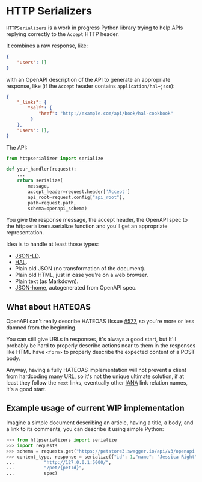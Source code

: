 # HTTP Serializers

`HTTPSerializers` is a work in progress Python library
trying to help APIs replying correctly to the `Accept` HTTP header.

It combines a raw response, like:

```json
{
    "users": []
}
```

with an OpenAPI description of the API to generate an appropriate
response, like (if the `Accept` header contains
`application/hal+json`):

```json
{
    "_links": {
        "self": {
            "href": "http://example.com/api/book/hal-cookbook"
         }
    },
    "users": [],
}
```

The API:

```python
from httpserializer import serialize

def your_handler(request):
    ...
    return serialize(
        message,
        accept_header=request.header['Accept']
        api_root=request.config["api_root"],
        path=request.path,
        schema=openapi_schema)
```

You give the response message, the accept header, the OpenAPI spec to
the httpserializers.serialize function and you'll get an appropriate
representation.

Idea is to handle at least those types:

- [JSON-LD](https://json-ld.org).
- [HAL](https://www.ietf.org/archive/id/draft-kelly-json-hal-08.txt).
- Plain old JSON (no transformation of the document).
- Plain old HTML, just in case you're on a web browser.
- Plain text (as Markdown).
- [JSON-home](https://mnot.github.io/I-D/json-home/), autogenerated from OpenAPI spec.


## What about HATEOAS

OpenAPI can't really describe HATEOAS (Issue
[#577](https://github.com/OAI/OpenAPI-Specification/issues/577), so
you're more or less damned from the beginning.

You can still give URLs in responses, it's always a good start, but
It'll probably be hard to properly describe actions near to them in
the responses like HTML have `<form>` to properly describe the
expected content of a POST body.

Anyway, having a fully HATEOAS implementation will not prevent a
client from hardcoding many URL, so it's not the unique ultimate
solution, if at least they follow the `next` links, eventually other
[IANA](http://www.iana.org/assignments/link-relations/link-relations.xhtml)
link relation names, it's a good start.


## Example usage of current WIP implementation

Imagine a simple document describing an article, having a title, a
body, and a link to its comments, you can describe it using simple
Python:

```python
>>> from httpserializers import serialize
>>> import requests
>>> schema = requests.get("https://petstore3.swagger.io/api/v3/openapi.json").json()
>>> content_type, response = serialize({"id": 1,"name": "Jessica Right","tag": "pet"},
...           "http://127.0.0.1:5000/",
...           "/pet/{petId}",
...           spec)
```

